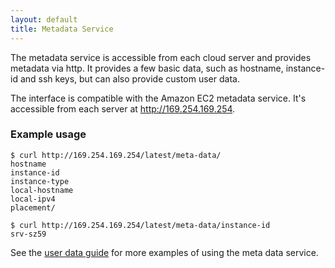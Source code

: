 ```yaml
---
layout: default
title: Metadata Service
---
```


The metadata service is accessible from each cloud server and provides
metadata via http. It provides a few basic data, such as hostname,
instance-id and ssh keys, but can also provide custom user data.

The interface is compatible with the Amazon EC2 metadata service. It's
accessible from each server at http://169.254.169.254.


### Example usage

    $ curl http://169.254.169.254/latest/meta-data/
    hostname
    instance-id
    instance-type
    local-hostname
    local-ipv4
    placement/
    
    $ curl http://169.254.169.254/latest/meta-data/instance-id
    srv-sz59

See the [user data guide](/guides/cli/user-data.html) for more
examples of using the meta data service.
